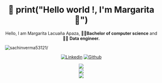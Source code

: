 <h1 align="center">👋 print("Hello world !,  I'm Margarita 🌼") </h1> 

<div align="center">
  <p>Hello, I am Margarita Lacuaña Apaza, 👩‍🎓<b>Bachelor of computer science</b> and 👩‍💻 <b> Data engineer.</b> </p>
<div/>

<p align="left"> <img src=https://komarev.com/ghpvc/?username=margarcuae alt=sachinverma53121/></p>

<!-- 
<div align="center">
  <p>Me gusta trabajar con datos 
</div> -->

[![Linkedin](https://img.shields.io/badge/-LinkedIn-blue?style=flat&logo=Linkedin&logoColor=white)](https://www.linkedin.com/in/margarcuae/)
[![Github](https://img.shields.io/badge/-Github-000?style=flat&logo=Github&logoColor=white)](https://github.com/margarcuae)


<img src="https://img.shields.io/badge/Twitter-1DA1F2?style=for-the-badge&logo=twitter&logoColor=white" />

<div align="center">
  <a href="https://github.com/margarcuae">
  <img  src="https://github-readme-stats.vercel.app/api?username=margarcuae&show_icons=true&theme=aura_dark&include_all_commits=true&count_private=true"/>
</div>

<center>    
  <img  src="https://github-readme-stats.vercel.app/api/top-langs/?username=margarcuae&langs_count=5&theme=aura_dark"/>
</center>
